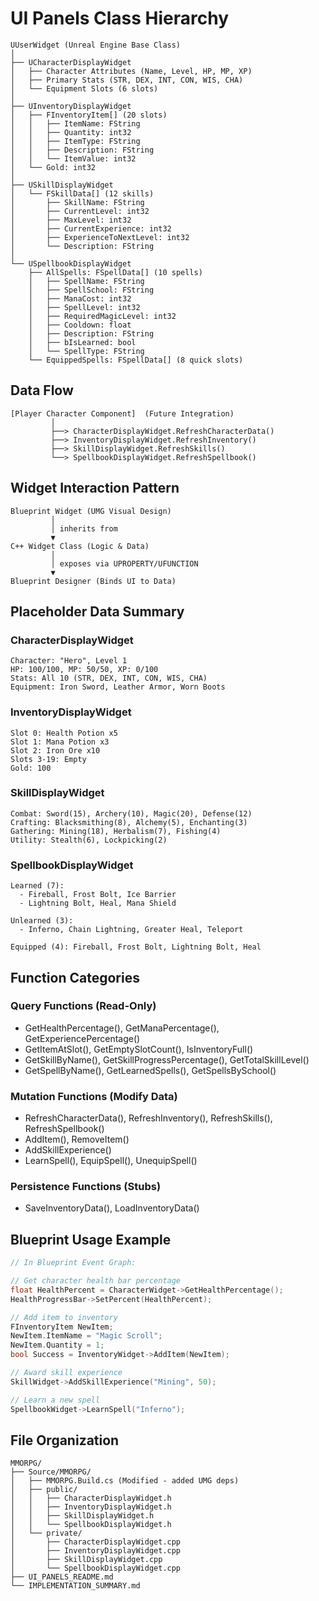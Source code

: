 # UI Panels Class Hierarchy

```
UUserWidget (Unreal Engine Base Class)
│
├── UCharacterDisplayWidget
│   ├── Character Attributes (Name, Level, HP, MP, XP)
│   ├── Primary Stats (STR, DEX, INT, CON, WIS, CHA)
│   └── Equipment Slots (6 slots)
│
├── UInventoryDisplayWidget
│   ├── FInventoryItem[] (20 slots)
│   │   ├── ItemName: FString
│   │   ├── Quantity: int32
│   │   ├── ItemType: FString
│   │   ├── Description: FString
│   │   └── ItemValue: int32
│   └── Gold: int32
│
├── USkillDisplayWidget
│   └── FSkillData[] (12 skills)
│       ├── SkillName: FString
│       ├── CurrentLevel: int32
│       ├── MaxLevel: int32
│       ├── CurrentExperience: int32
│       ├── ExperienceToNextLevel: int32
│       └── Description: FString
│
└── USpellbookDisplayWidget
    ├── AllSpells: FSpellData[] (10 spells)
    │   ├── SpellName: FString
    │   ├── SpellSchool: FString
    │   ├── ManaCost: int32
    │   ├── SpellLevel: int32
    │   ├── RequiredMagicLevel: int32
    │   ├── Cooldown: float
    │   ├── Description: FString
    │   ├── bIsLearned: bool
    │   └── SpellType: FString
    └── EquippedSpells: FSpellData[] (8 quick slots)
```

## Data Flow

```
[Player Character Component]  (Future Integration)
         │
         ├──> CharacterDisplayWidget.RefreshCharacterData()
         ├──> InventoryDisplayWidget.RefreshInventory()
         ├──> SkillDisplayWidget.RefreshSkills()
         └──> SpellbookDisplayWidget.RefreshSpellbook()
```

## Widget Interaction Pattern

```
Blueprint Widget (UMG Visual Design)
         │
         │ inherits from
         ▼
C++ Widget Class (Logic & Data)
         │
         │ exposes via UPROPERTY/UFUNCTION
         ▼
Blueprint Designer (Binds UI to Data)
```

## Placeholder Data Summary

### CharacterDisplayWidget
```
Character: "Hero", Level 1
HP: 100/100, MP: 50/50, XP: 0/100
Stats: All 10 (STR, DEX, INT, CON, WIS, CHA)
Equipment: Iron Sword, Leather Armor, Worn Boots
```

### InventoryDisplayWidget
```
Slot 0: Health Potion x5
Slot 1: Mana Potion x3
Slot 2: Iron Ore x10
Slots 3-19: Empty
Gold: 100
```

### SkillDisplayWidget
```
Combat: Sword(15), Archery(10), Magic(20), Defense(12)
Crafting: Blacksmithing(8), Alchemy(5), Enchanting(3)
Gathering: Mining(18), Herbalism(7), Fishing(4)
Utility: Stealth(6), Lockpicking(2)
```

### SpellbookDisplayWidget
```
Learned (7):
  - Fireball, Frost Bolt, Ice Barrier
  - Lightning Bolt, Heal, Mana Shield
  
Unlearned (3):
  - Inferno, Chain Lightning, Greater Heal, Teleport

Equipped (4): Fireball, Frost Bolt, Lightning Bolt, Heal
```

## Function Categories

### Query Functions (Read-Only)
- GetHealthPercentage(), GetManaPercentage(), GetExperiencePercentage()
- GetItemAtSlot(), GetEmptySlotCount(), IsInventoryFull()
- GetSkillByName(), GetSkillProgressPercentage(), GetTotalSkillLevel()
- GetSpellByName(), GetLearnedSpells(), GetSpellsBySchool()

### Mutation Functions (Modify Data)
- RefreshCharacterData(), RefreshInventory(), RefreshSkills(), RefreshSpellbook()
- AddItem(), RemoveItem()
- AddSkillExperience()
- LearnSpell(), EquipSpell(), UnequipSpell()

### Persistence Functions (Stubs)
- SaveInventoryData(), LoadInventoryData()

## Blueprint Usage Example

```cpp
// In Blueprint Event Graph:

// Get character health bar percentage
float HealthPercent = CharacterWidget->GetHealthPercentage();
HealthProgressBar->SetPercent(HealthPercent);

// Add item to inventory
FInventoryItem NewItem;
NewItem.ItemName = "Magic Scroll";
NewItem.Quantity = 1;
bool Success = InventoryWidget->AddItem(NewItem);

// Award skill experience
SkillWidget->AddSkillExperience("Mining", 50);

// Learn a new spell
SpellbookWidget->LearnSpell("Inferno");
```

## File Organization

```
MMORPG/
├── Source/MMORPG/
│   ├── MMORPG.Build.cs (Modified - added UMG deps)
│   ├── public/
│   │   ├── CharacterDisplayWidget.h
│   │   ├── InventoryDisplayWidget.h
│   │   ├── SkillDisplayWidget.h
│   │   └── SpellbookDisplayWidget.h
│   └── private/
│       ├── CharacterDisplayWidget.cpp
│       ├── InventoryDisplayWidget.cpp
│       ├── SkillDisplayWidget.cpp
│       └── SpellbookDisplayWidget.cpp
├── UI_PANELS_README.md
└── IMPLEMENTATION_SUMMARY.md
```
